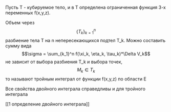 Пусть Т - кубируемое тело, и в Т определена ограниченная функция 3-х переменных f(x,y,z). 

Объем через $$\{Т_k\}^n_{k=1}$$
разбиение тела Т на n непересекающихся подтел Т_k. Можно составить сумму вида $$\sigma = \sum_{k_1}^n f(\xi_k, \eta_k, \tau_k)*\Delta V_k$$ не зависит от выбора разбиения T_k и выбора точек, $$M_k \in T_k$$то называют тройным интеграл от функции f(x,y,z) по области Е


Все свойства двойного интеграла справедливы и для тройного интеграла 

[[1 определение двойного интеграла]]
